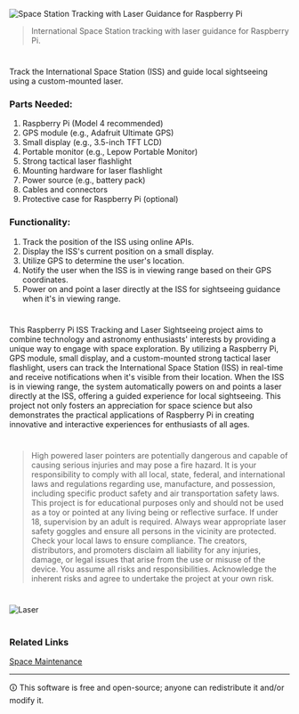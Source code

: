 ![Space Station Tracking with Laser Guidance for Raspberry Pi](https://github.com/sourceduty/Space_Station_Guide/assets/123030236/adf23f8f-ba2b-42a3-a3db-ff15910317eb)

> International Space Station tracking with laser guidance for Raspberry Pi.

#

Track the International Space Station (ISS) and guide local sightseeing using a custom-mounted laser.

### Parts Needed:

1. Raspberry Pi (Model 4 recommended)
2. GPS module (e.g., Adafruit Ultimate GPS)
3. Small display (e.g., 3.5-inch TFT LCD)
4. Portable monitor (e.g., Lepow Portable Monitor)
5. Strong tactical laser flashlight
6. Mounting hardware for laser flashlight
7. Power source (e.g., battery pack)
8. Cables and connectors
9. Protective case for Raspberry Pi (optional)

### Functionality:

1. Track the position of the ISS using online APIs.
2. Display the ISS's current position on a small display.
3. Utilize GPS to determine the user's location.
4. Notify the user when the ISS is in viewing range based on their GPS coordinates.
5. Power on and point a laser directly at the ISS for sightseeing guidance when it's in viewing range.

#

This Raspberry Pi ISS Tracking and Laser Sightseeing project aims to combine technology and astronomy enthusiasts' interests by providing a unique way to engage with space exploration. By utilizing a Raspberry Pi, GPS module, small display, and a custom-mounted strong tactical laser flashlight, users can track the International Space Station (ISS) in real-time and receive notifications when it's visible from their location. When the ISS is in viewing range, the system automatically powers on and points a laser directly at the ISS, offering a guided experience for local sightseeing. This project not only fosters an appreciation for space science but also demonstrates the practical applications of Raspberry Pi in creating innovative and interactive experiences for enthusiasts of all ages.

#

> High powered laser pointers are potentially dangerous and capable of causing serious injuries and may pose a fire hazard. It is your responsibility to comply with all local, state, federal, and international laws and regulations regarding use, manufacture, and possession, including specific product safety and air transportation safety laws. This project is for educational purposes only and should not be used as a toy or pointed at any living being or reflective surface. If under 18, supervision by an adult is required. Always wear appropriate laser safety goggles and ensure all persons in the vicinity are protected. Check your local laws to ensure compliance. The creators, distributors, and promoters disclaim all liability for any injuries, damage, or legal issues that arise from the use or misuse of the device. You assume all risks and responsibilities. Acknowledge the inherent risks and agree to undertake the project at your own risk.

#
![Laser](https://github.com/user-attachments/assets/b81cf110-7f90-46cb-9baa-1a2bd0e85652)

#
### Related Links

[Space Maintenance](https://github.com/sourceduty/Space_Maintenance)

***
🛈 This software is free and open-source; anyone can redistribute it and/or modify it.
